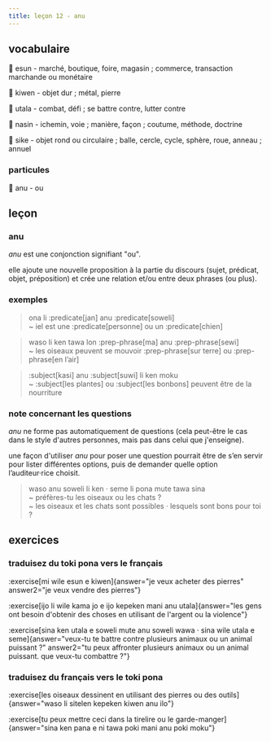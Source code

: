 ```yaml
---
title: leçon 12 - anu 
---
```

## vocabulaire

󱤋 esun - marché, boutique, foire, magasin ; commerce, transaction marchande ou monétaire

󱤛 kiwen - objet dur ; métal, pierre

󱥱 utala - combat, défi ; se battre contre, lutter contre

󱤿 nasin - ichemin, voie ; manière, façon ; coutume, méthode, doctrine

󱥜 sike - objet rond ou circulaire ; balle, cercle, cycle, sphère, roue, anneau ; annuel

### particules

󱤇 anu - ou


## leçon
### anu

*anu* est une conjonction signifiant "ou".

elle ajoute une nouvelle proposition à la partie du discours (sujet, prédicat, objet, préposition) et crée une relation et/ou entre deux phrases (ou plus).

### exemples
> ona li :predicate[jan] anu :predicate[soweli] \
> ~ iel est une :predicate[personne] ou un :predicate[chien]

> waso li ken tawa lon :prep-phrase[ma] anu :prep-phrase[sewi] \
> ~ les oiseaux peuvent se mouvoir :prep-phrase[sur terre] ou :prep-phrase[en l’air]

> :subject[kasi] anu :subject[suwi] li ken moku \
> ~ :subject[les plantes] ou :subject[les bonbons] peuvent être de la nourriture

### note concernant les questions

*anu* ne forme pas automatiquement de questions (cela peut-être le cas dans le style d'autres personnes, mais pas dans celui que j'enseigne).

une façon d'utiliser *anu* pour poser une question pourrait être de s’en servir pour lister différentes options, puis de demander quelle option l’auditeur·rice choisit.

> waso anu soweli li ken · seme li pona mute tawa sina \
> ~ préfères-tu les oiseaux ou les chats ? \
> ~ les oiseaux et les chats sont possibles · lesquels sont bons pour toi ?


## exercices
### traduisez du toki pona vers le français
:exercise[mi wile esun e kiwen]{answer="je veux acheter des pierres" answer2="je veux vendre des pierres"}

:exercise[ijo li wile kama jo e ijo kepeken mani anu utala]{answer="les gens ont besoin d'obtenir des choses en utilisant de l'argent ou la violence"}

:exercise[sina ken utala e soweli mute anu soweli wawa · sina wile utala e seme]{answer="veux-tu te battre contre plusieurs animaux ou un animal puissant ?" answer2="tu peux affronter plusieurs animaux ou un animal puissant. que veux-tu combattre ?"}

### traduisez du français vers le toki pona
:exercise[les oiseaux dessinent en utilisant des pierres ou des outils]{answer="waso li sitelen kepeken kiwen anu ilo"}

:exercise[tu peux mettre ceci dans la tirelire ou le garde-manger]{answer="sina ken pana e ni tawa poki mani anu poki moku"}
